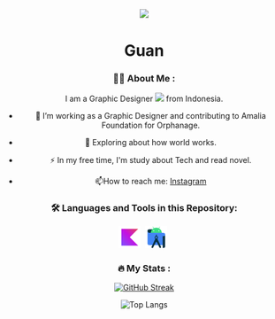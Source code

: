 <!-- Header -->

<div id="header" align="center">
  <img src="https://static.wikia.nocookie.net/gensin-impact/images/0/0e/Character_Ganyu_Full_Wish.png/revision/latest/scale-to-width/360?cb=20220713045854" width="200"/>
  <div id="badges">
  <h1>
    Guan
  </h1>
</div>


### :woman_technologist: About Me :
I am a Graphic Designer <img src="https://media.giphy.com/media/WUlplcMpOCEmTGBtBW/giphy.gif" width="30"> from Indonesia.
- :telescope: I’m working as a Graphic Designer and contributing to Amalia Foundation for Orphanage.

- :seedling: Exploring about how world works.

- :zap: In my free time, I'm study about Tech and read novel.

- :mailbox:How to reach me: <a href="">Instagram</a>


### :hammer_and_wrench: Languages and Tools in this Repository:
<div>
  <img src="https://github.com/devicons/devicon/blob/master/icons/kotlin/kotlin-original.svg" title="Kotlin" alt="Kotlin" width="40" height="40"/>&nbsp;
  <img src="https://github.com/devicons/devicon/blob/master/icons/androidstudio/androidstudio-original.svg" title="Android Studio" alt="Android Studio" width="40" height="40"/>&nbsp;
</div>


<!-- Stats -->

### :fire: My Stats :
[![GitHub Streak](https://github-readme-streak-stats.herokuapp.com?user=guanshiyin28&theme=iceberg)](https://git.io/streak-stats)

![Top Langs](https://github-readme-stats.vercel.app/api/top-langs/?username=guanshiyin28&layout=compact&theme=tokyonight)
